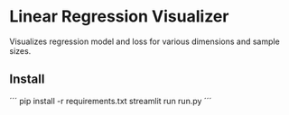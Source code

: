 # Linear Regression Visualizer

Visualizes regression model and loss for various dimensions and sample sizes.

## Install

´´´
pip install -r requirements.txt
streamlit run run.py
´´´

